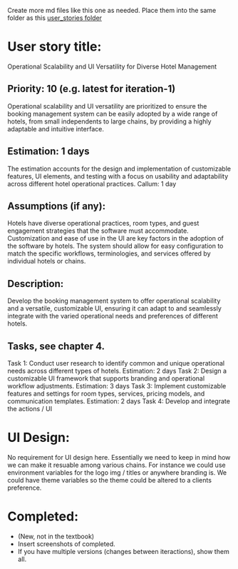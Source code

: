 Create more md files like this one as needed. Place them into the same folder 
as this [user_stories folder](./)

# User story title:  
Operational Scalability and UI Versatility for Diverse Hotel Management

## Priority: 10 (e.g. latest for iteration-1)
Operational scalability and UI versatility are prioritized to ensure the booking management system can be easily adopted by a wide range of hotels, from small independents to large chains, by providing a highly adaptable and intuitive interface.

## Estimation: 1 days
The estimation accounts for the design and implementation of customizable features, UI elements, and testing with a focus on usability and adaptability across different hotel operational practices.
Callum: 1 day

## Assumptions (if any):
Hotels have diverse operational practices, room types, and guest engagement strategies that the software must accommodate.
Customization and ease of use in the UI are key factors in the adoption of the software by hotels.
The system should allow for easy configuration to match the specific workflows, terminologies, and services offered by individual hotels or chains.

## Description: 
Develop the booking management system to offer operational scalability and a versatile, customizable UI, ensuring it can adapt to and seamlessly integrate with the varied operational needs and preferences of different hotels.

## Tasks, see chapter 4.

Task 1: Conduct user research to identify common and unique operational needs across different types of hotels. Estimation: 2 days
Task 2: Design a customizable UI framework that supports branding and operational workflow adjustments. Estimation: 3 days
Task 3: Implement customizable features and settings for room types, services, pricing models, and communication templates. Estimation: 2 days
Task 4: Develop and integrate the actions / UI


# UI Design:
No requirement for UI design here. Essentially we need to keep in mind how we can make it resuable among various chains. For instance we could use environment variables for the logo img / titles or anywhere branding is. We could have theme variables so the theme could be altered to a clients preference. 

# Completed:
* (New, not in the textbook) 
* Insert screenshots of completed. 
* If you have multiple versions (changes between iteractions), show them all.
